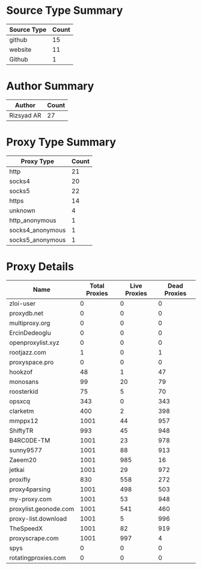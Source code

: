 # Source Type Summary

| Source Type | Count |
|-------------|-------|
| github | 15 |
| website | 11 |
| Github | 1 |


# Author Summary

| Author | Count |
|--------|-------|
| Rizsyad AR | 27 |


# Proxy Type Summary

| Proxy Type | Count |
|------------|-------|
| http | 21 |
| socks4 | 20 |
| socks5 | 22 |
| https | 14 |
| unknown | 4 |
| http_anonymous | 1 |
| socks4_anonymous | 1 |
| socks5_anonymous | 1 |


# Proxy Details

| Name | Total Proxies | Live Proxies | Dead Proxies |
|------|---------------|--------------|---------------|
| zloi-user | 0 | 0 | 0 |
| proxydb.net | 0 | 0 | 0 |
| multiproxy.org | 0 | 0 | 0 |
| ErcinDedeoglu | 0 | 0 | 0 |
| openproxylist.xyz | 0 | 0 | 0 |
| rootjazz.com | 1 | 0 | 1 |
| proxyspace.pro | 0 | 0 | 0 |
| hookzof | 48 | 1 | 47 |
| monosans | 99 | 20 | 79 |
| roosterkid | 75 | 5 | 70 |
| opsxcq | 343 | 0 | 343 |
| clarketm | 400 | 2 | 398 |
| mmppx12 | 1001 | 44 | 957 |
| ShiftyTR | 993 | 45 | 948 |
| B4RC0DE-TM | 1001 | 23 | 978 |
| sunny9577 | 1001 | 88 | 913 |
| Zaeem20 | 1001 | 985 | 16 |
| jetkai | 1001 | 29 | 972 |
| proxifly | 830 | 558 | 272 |
| proxy4parsing | 1001 | 498 | 503 |
| my-proxy.com | 1001 | 53 | 948 |
| proxylist.geonode.com | 1001 | 541 | 460 |
| proxy-list.download | 1001 | 5 | 996 |
| TheSpeedX | 1001 | 82 | 919 |
| proxyscrape.com | 1001 | 997 | 4 |
| spys | 0 | 0 | 0 |
| rotatingproxies.com | 0 | 0 | 0 |
